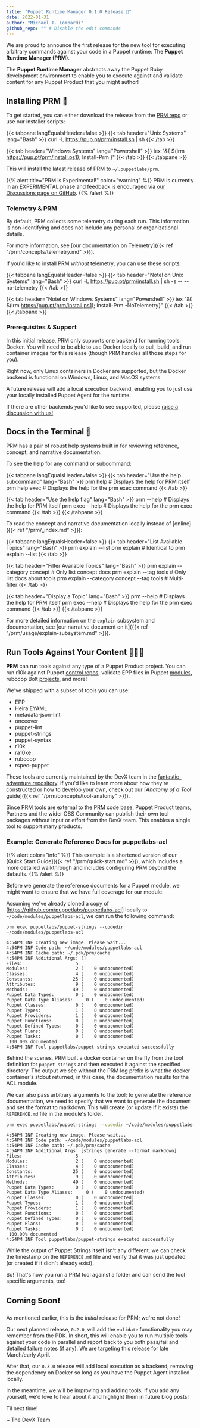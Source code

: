 ```yaml
---
title: "Puppet Runtime Manager 0.1.0 Release 🚀"
date: 2022-01-31
author: "Michael T. Lombardi"
github_repo: "" # Disable the edit commands
---
```


We are proud to announce the first release for the new tool for executing arbitrary commands against your code in a Puppet runtime: The **Puppet Runtime Manager (PRM)**.

The **Puppet Runtime Manager** abstracts away the Puppet Ruby development environment to enable you to execute against and validate content for any Puppet Product that you might author!

## Installing PRM 💾

To get started, you can either download the release from the [PRM repo](https://github.com/puppetlabs/prm/releases/tag/0.1.0) or use our installer scripts:

{{< tabpane langEqualsHeader=false >}}
{{< tab header="Unix Systems" lang="Bash" >}}
curl -L https://pup.pt/prm/install.sh | sh
{{< /tab >}}

{{< tab header="Windows Systems" lang="Powershell" >}}
iex "&{ $(irm https://pup.pt/prm/install.ps1); Install-Prm }"
{{< /tab >}}
{{< /tabpane >}}

This will install the latest release of PRM to `~/.puppetlabs/prm`.

{{% alert title="PRM is Experimental!" color="warning" %}}
PRM is currently in an EXPERIMENTAL phase and feedback is encouraged via [our Discussions page on GitHub](https://github.com/puppetlabs/pdkgo/discussions).
{{% /alert %}}

### Telemetry & PRM

By default, PRM collects some telemetry during each run.
This information is non-identifying and does not include any personal or organizational details.

For more information, see [our documentation on Telemetry]({{< ref "/prm/concepts/telemetry.md" >}}).

If you'd like to install PRM _without_ telemetry, you can use these scripts:

{{< tabpane langEqualsHeader=false >}}
{{< tab header="Notel on Unix Systems" lang="Bash" >}}
curl -L https://pup.pt/prm/install.sh | sh -s -- --no-telemetry
{{< /tab >}}

{{< tab header="Notel on Windows Systems" lang="Powershell" >}}
iex "&{ $(irm https://pup.pt/prm/install.ps1); Install-Prm -NoTelemetry}"
{{< /tab >}}
{{< /tabpane >}}

### Prerequisites & Support

In this initial release, PRM only supports one backend for running tools: Docker.
You will need to be able to use Docker locally to pull, build, and run container images for this release (though PRM handles all those steps for you).

Right now, only Linux containers in Docker are supported, but the Docker backend is functional on Windows, Linux, and MacOS systems.

A future release will add a local execution backend, enabling you to just use your locally installed Puppet Agent for the runtime.

If there are other backends you'd like to see supported, please [raise a discussion with us!](https://github.com/puppetlabs/pdkgo/discussions)

## Docs in the Terminal 📃

PRM has a pair of robust help systems built in for reviewing reference, concept, and narrative documentation.

To see the help for any command or subcommand:

{{< tabpane langEqualsHeader=false >}}
{{< tab header="Use the help subcommand" lang="Bash" >}}
prm help      # Displays the help for PRM itself
prm help exec # Displays the help for the prm exec command
{{< /tab >}}

{{< tab header="Use the help flag" lang="Bash" >}}
prm --help      # Displays the help for PRM itself
prm exec --help # Displays the help for the prm exec command
{{< /tab >}}
{{< /tabpane >}}

To read the concept and narrative documentation locally instead of [online]({{< ref "/prm/_index.md" >}}):

{{< tabpane langEqualsHeader=false >}}
{{< tab header="List Available Topics" lang="Bash" >}}
prm explain --list
prm explain # Identical to prm explain --list
{{< /tab >}}

{{< tab header="Filter Available Topics" lang="Bash" >}}
prm explain --category concept             # Only list concept docs
prm explain --tag tools                    # Only list docs about tools
prm explain --category concept --tag tools # Multi-filter
{{< /tab >}}

{{< tab header="Display a Topic" lang="Bash" >}}
prm --help      # Displays the help for PRM itself
prm exec --help # Displays the help for the prm exec command
{{< /tab >}}
{{< /tabpane >}}

For more detailed information on the `explain` subsystem and documentation, see [our narrative document on it]({{< ref "/prm/usage/explain-subsystem.md" >}}).

## Run Tools Against Your Content 🏃🏻‍♀️

**PRM** can run tools against any type of a Puppet Product project.
You can run r10k against Puppet [control repos](https://github.com/puppetlabs/control-repo), validate EPP files in Puppet [modules](https://puppet.com/docs/puppet/7/modules_fundamentals.html), rubocop Bolt [projects](https://puppet.com/docs/bolt/latest/projects.html), and more!

We've shipped with a subset of tools you can use:

- EPP
- Heira EYAML
- metadata-json-lint
- onceover
- puppet-lint
- puppet-strings
- puppet-syntax
- r10k
- ra10ke
- rubocop
- rspec-puppet

These tools are currently maintained by the DevX team in the [fantastic-adventure repository](https://github.com/puppetlabs/fantastic-adventure).
If you'd like to learn more about how they're constructed or how to develop your own, check out our [_Anatomy of a Tool_ guide]({{< ref "/prm/concepts/tool-anatomy" >}}).

Since PRM tools are external to the PRM code base, Puppet Product teams, Partners and the wider OSS Community can publish their own tool packages without input or effort from the DevX team.
This enables a single tool to support many products.

### Example: Generate Reference Docs for puppetlabs-acl

{{% alert color="info" %}}
This example is a shortened version of our [Quick Start Guide]({{< ref "/prm/quick-start.md" >}}), which includes a more detailed walkthrough and includes configuring PRM beyond the defaults.
{{% /alert %}}

Before we generate the reference documents for a Puppet module, we might want to ensure that we have full coverage for our module.

Assuming we've already cloned a copy of [https://github.com/puppetlabs/puppetlabs-acl] locally to `~/code/modules/puppetlabs-acl`, we can run the following command:

```text
prm exec puppetlabs/puppet-strings --codedir ~/code/modules/puppetlabs-acl
```

```text
4:54PM INF Creating new image. Please wait...
4:54PM INF Code path: ~/code/modules/puppetlabs-acl
4:54PM INF Cache path: ~/.pdk/prm/cache
4:54PM INF Additional Args: []
Files:                    5
Modules:                  2 (    0 undocumented)
Classes:                  4 (    0 undocumented)
Constants:               25 (    0 undocumented)
Attributes:               9 (    0 undocumented)
Methods:                 49 (    0 undocumented)
Puppet Data Types:        0 (    0 undocumented)
Puppet Data Type Aliases:     0 (    0 undocumented)
Puppet Classes:           0 (    0 undocumented)
Puppet Types:             1 (    0 undocumented)
Puppet Providers:         1 (    0 undocumented)
Puppet Functions:         0 (    0 undocumented)
Puppet Defined Types:     0 (    0 undocumented)
Puppet Plans:             0 (    0 undocumented)
Puppet Tasks:             0 (    0 undocumented)
 100.00% documented
4:54PM INF Tool puppetlabs/puppet-strings executed successfully
```

Behind the scenes, PRM built a docker container on the fly from the tool definition for `puppet-strings` and then executed it against the specified directory.
The output we see without the PRM log prefix is what the docker container's stdout returned;
in this case, the documentation results for the ACL module.

We can also pass arbitrary arguments to the tool;
to generate the reference documentation, we need to specify that we want to generate the document and set the format to markdown.
This will create (or update if it exists) the `REFERENCE.md` file in the module's folder.

```sh
prm exec puppetlabs/puppet-strings --codedir ~/code/modules/puppetlabs-acl --toolArgs "strings generate --format markdown"
```

```text
4:54PM INF Creating new image. Please wait...
4:54PM INF Code path: ~/code/modules/puppetlabs-acl
4:54PM INF Cache path: ~/.pdk/prm/cache
4:54PM INF Additional Args: [strings generate --format markdown]
Files:                    5
Modules:                  2 (    0 undocumented)
Classes:                  4 (    0 undocumented)
Constants:               25 (    0 undocumented)
Attributes:               9 (    0 undocumented)
Methods:                 49 (    0 undocumented)
Puppet Data Types:        0 (    0 undocumented)
Puppet Data Type Aliases:     0 (    0 undocumented)
Puppet Classes:           0 (    0 undocumented)
Puppet Types:             1 (    0 undocumented)
Puppet Providers:         1 (    0 undocumented)
Puppet Functions:         0 (    0 undocumented)
Puppet Defined Types:     0 (    0 undocumented)
Puppet Plans:             0 (    0 undocumented)
Puppet Tasks:             0 (    0 undocumented)
 100.00% documented
4:54PM INF Tool puppetlabs/puppet-strings executed successfully
```

While the output of Puppet Strings itself isn't any different, we can check the timestamp on the `REFERENCE.md` file and verify that it was just updated (or created if it didn't already exist).

So!
That's how you run a PRM tool against a folder and can send the tool specific arguments, too!

## Coming Soon❗

As mentioned earlier, this is the _initial_ release for PRM;
we're not done!

Our next planned release, `0.2.0`, will add the `validate` functionality you may remember from the PDK.
In short, this will enable you to run multiple tools against your code in parallel and report back to you both pass/fail and detailed failure notes (if any).
We are targeting this release for late March/early April.

After that, our `0.3.0` release will add local execution as a backend, removing the dependency on Docker so long as you have the Puppet Agent installed locally.

In the meantime, we will be improving and adding tools; if you add any yourself, we'd love to hear about it and highlight them in future blog posts!

Til next time!

~ The DevX Team